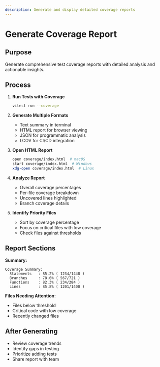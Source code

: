 ```yaml
---
description: Generate and display detailed coverage reports
---
```


# Generate Coverage Report

## Purpose
Generate comprehensive test coverage reports with detailed analysis and actionable insights.

## Process

1. **Run Tests with Coverage**
   ```bash
   vitest run --coverage
   ```

2. **Generate Multiple Formats**
   - Text summary in terminal
   - HTML report for browser viewing
   - JSON for programmatic analysis
   - LCOV for CI/CD integration

3. **Open HTML Report**
   ```bash
   open coverage/index.html  # macOS
   start coverage/index.html  # Windows
   xdg-open coverage/index.html  # Linux
   ```

4. **Analyze Report**
   - Overall coverage percentages
   - Per-file coverage breakdown
   - Uncovered lines highlighted
   - Branch coverage details

5. **Identify Priority Files**
   - Sort by coverage percentage
   - Focus on critical files with low coverage
   - Check files against thresholds

## Report Sections

**Summary:**
```
Coverage Summary:
  Statements   : 85.2% ( 1234/1448 )
  Branches     : 78.6% ( 567/721 )
  Functions    : 82.3% ( 234/284 )
  Lines        : 85.8% ( 1201/1400 )
```

**Files Needing Attention:**
- Files below threshold
- Critical code with low coverage
- Recently changed files

## After Generating

- Review coverage trends
- Identify gaps in testing
- Prioritize adding tests
- Share report with team
